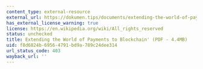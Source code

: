 ```yaml
---
content_type: external-resource
external_url: https://dokumen.tips/documents/extending-the-world-of-payments-to-blockchain.html?page=1
has_external_license_warning: true
license: https://en.wikipedia.org/wiki/All_rights_reserved
status: unchecked
title: Extending the World of Payments to Blockchain' (PDF - 4.4MB)
uid: f8d6824b-6956-4791-bd9a-789c24dee314
url_status_code: 403
wayback_url: ''
---
```

